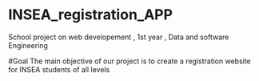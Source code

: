 # INSEA_registration_APP
School project on web developement , 1st year , Data and software Engineering 

#Goal
The main objective of our project is to create a registration website for INSEA students of all levels
